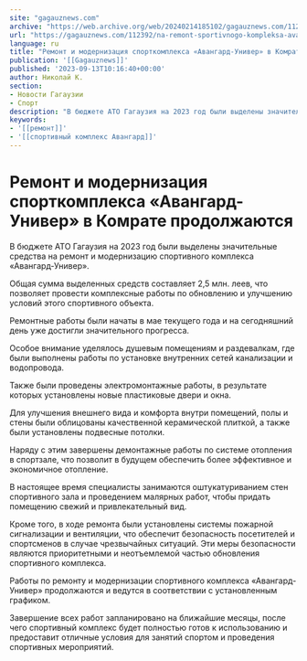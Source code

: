 ```yaml
---
site: "gagauznews.com"
archive: "https://web.archive.org/web/20240214185102/gagauznews.com/112392/na-remont-sportivnogo-kompleksa-avangard-univer-bylo-vydeleno-2-5-mln-leev.html"
url: "https://gagauznews.com/112392/na-remont-sportivnogo-kompleksa-avangard-univer-bylo-vydeleno-2-5-mln-leev.html"
language: ru
title: "Ремонт и модернизация спорткомплекса «Авангард-Универ» в Комрате продолжаются"
publication: '[[Gagauznews]]'
published: '2023-09-13T10:16:40+00:00'
author: Николай К.
section:
- Новости Гагаузии
- Спорт
description: "В бюджете АТО Гагаузия на 2023 год были выделены значительные средства на ремонт и модернизацию спортивного комплекса «Авангард-Универ». Общая сумма выделенных средств составляет 2,5 млн. леев, что позволяет провести комплексные работы по обновлению и улучшению условий этого спортивного объекта. Ремонтные работы были начаты в мае текущего года и на сегодняшний день уже достигли значительного прогресса. Особое внимание уделялось душевым помещениям и раздевалкам, где были выполнены работы по установке внутренних сетей канализации и водопровода. Также были проведены электромонтажные работы, в результате которых установлены новые пластиковые двери и окна. Для улучшения внешнего вида и комфорта внутри помещений, полы и стены были облицованы […]"
keywords:
- '[[ремонт]]'
- '[[спортивный комплекс Авангард]]'
---
```


# Ремонт и модернизация спорткомплекса «Авангард-Универ» в Комрате продолжаются

В бюджете АТО Гагаузия на 2023 год были выделены значительные средства на ремонт и модернизацию спортивного комплекса «Авангард-Универ».

Общая сумма выделенных средств составляет 2,5 млн. леев, что позволяет провести комплексные работы по обновлению и улучшению условий этого спортивного объекта.

Ремонтные работы были начаты в мае текущего года и на сегодняшний день уже достигли значительного прогресса.

Особое внимание уделялось душевым помещениям и раздевалкам, где были выполнены работы по установке внутренних сетей канализации и водопровода.

Также были проведены электромонтажные работы, в результате которых установлены новые пластиковые двери и окна.

Для улучшения внешнего вида и комфорта внутри помещений, полы и стены были облицованы качественной керамической плиткой, а также были установлены подвесные потолки.

Наряду с этим завершены демонтажные работы по системе отопления в спортзале, что позволит в будущем обеспечить более эффективное и экономичное отопление.

В настоящее время специалисты занимаются оштукатуриванием стен спортивного зала и проведением малярных работ, чтобы придать помещению свежий и привлекательный вид.

Кроме того, в ходе ремонта были установлены системы пожарной сигнализации и вентиляции, что обеспечит безопасность посетителей и спортсменов в случае чрезвычайных ситуаций. Эти меры безопасности являются приоритетными и неотъемлемой частью обновления спортивного комплекса.

Работы по ремонту и модернизации спортивного комплекса «Авангард-Универ» продолжаются и ведутся в соответствии с установленным графиком.

Завершение всех работ запланировано на ближайшие месяцы, после чего спортивный комплекс будет полностью готов к использованию и предоставит отличные условия для занятий спортом и проведения спортивных мероприятий.